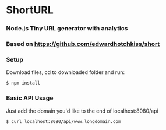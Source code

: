 
# ShortURL

### Node.js Tiny URL generator with analytics

### Based on https://github.com/edwardhotchkiss/short

### Setup

Download files, cd to downloaded folder and run:

```bash
$ npm install
```
### Basic API Usage

Just add the domain you'd like to the end of localhost:8080/api

```bash
$ curl localhost:8080/api/www.longdomain.com
```
